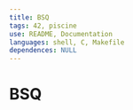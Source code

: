 ```yaml
---
title: BSQ
tags: 42, piscine
use: README, Documentation
languages: shell, C, Makefile
dependences: NULL
---
```


# BSQ